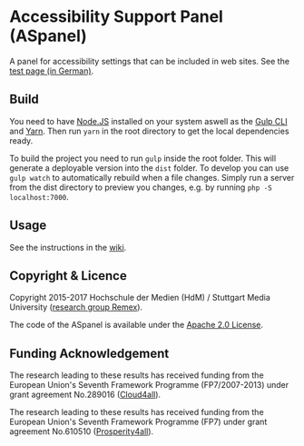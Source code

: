 # Accessibility Support Panel (ASpanel) 

A panel for accessibility settings that can be included in web sites. See the [test page (in German)](https://remexlabs.github.io/ASpanel/).

## Build
You need to have [Node.JS](https://nodejs.org/en/) installed on your system aswell as the [Gulp CLI](https://gulpjs.com) and [Yarn](https://yarnpkg.com/). Then run `yarn` in the root directory to get the local dependencies ready. 

To build the project you need to run `gulp` inside the root folder. This will generate a deployable version into the `dist` folder. To develop you can use `gulp watch` to automatically rebuild when a file changes. Simply run a server from the dist directory to preview you changes, e.g. by running `php -S localhost:7000`.

## Usage
See the instructions in the [wiki](https://github.com/REMEXLabs/ASpanel/wiki).

## Copyright & Licence

Copyright 2015-2017 Hochschule der Medien (HdM) / Stuttgart Media University ([research group Remex](https://www.hdm-stuttgart.de/remex)).

The code of the ASpanel is available under the [Apache 2.0 License](https://github.com/REMEXLabs/ASpanel/blob/master/License.txt).

## Funding Acknowledgement

The research leading to these results has received funding from the European
Union's Seventh Framework Programme (FP7/2007-2013) under grant agreement No.289016
([Cloud4all](http://www.cloud4all.info/)).

The research leading to these results has received funding from the European
Union's Seventh Framework Programme (FP7) under grant agreement No.610510
([Prosperity4all](http://www.prosperity4all.eu/)).
